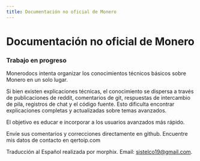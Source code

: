 ```yaml
---
title: Documentación no oficial de Monero
---
```

# Documentación no oficial de Monero

### Trabajo en progreso

Monerodocs intenta organizar los conocimientos técnicos básicos sobre Monero en un solo lugar. 

Si bien existen explicaciones técnicas, el conocimiento se dispersa a través de publicaciones de reddit, comentarios de git, respuestas de intercambio de pila, registros de chat y el código fuente. Esto dificulta encontrar explicaciones completas y actualizadas sobre temas avanzados. 

El objetivo es educar e incorporar a los usuarios avanzados más rápido. 

Envíe sus comentarios y correcciones directamente en github. Encuentre mis datos de contacto en qertoip.com

Traducción al Español realizada por morphix. Email: sistelco19@gmail.com.
